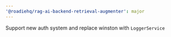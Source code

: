 ```yaml
---
'@roadiehq/rag-ai-backend-retrieval-augmenter': major
---
```


Support new auth system and replace winston with `LoggerService`
